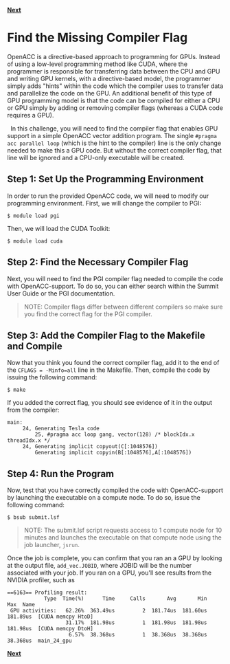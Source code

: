 [**Next**](../05)

<h1>Find the Missing Compiler Flag</h1>
OpenACC is a directive-based approach to programming for GPUs. Instead of using a low-level programming method like CUDA, where the programmer is responsible for transferring data between the CPU and GPU and writing GPU kernels, with a directive-based model, the programmer simply adds "hints" within the code which the compiler uses to transfer data and parallelize the code on the GPU. An additional benefit of this type of GPU programming model is that the code can be compiled for either a CPU or GPU simply by adding or removing compiler flags (whereas a CUDA code requires a GPU).

&nbsp;
In this challenge, you will need to find the compiler flag that enables GPU support in a simple OpenACC vector addition program. The single `#pragma acc parallel loop` (which is the hint to the compiler) line is the only change needed to make this a GPU code. But without the correct compiler flag, that line will be ignored and a CPU-only executable will be created. 


<h2>Step 1: Set Up the Programming Environment </h2>

In order to run the provided OpenACC code, we will need to modify our programming environment. First, we will change the compiler to PGI:

```
$ module load pgi
```

Then, we will load the CUDA Toolkit:

```
$ module load cuda
```

<h2>Step 2: Find the Necessary Compiler Flag</h2>

Next, you will need to find the PGI compiler flag needed to compile the code with OpenACC-support. To do so, you can either search within the Summit User Guide or the PGI documentation. 

> NOTE: Compiler flags differ between different compilers so make sure you find the correct flag for the PGI compiler.

<h2>Step 3: Add the Compiler Flag to the Makefile and Compile</h2>

Now that you think you found the correct compiler flag, add it to the end of the `CFLAGS = -Minfo=all` line in the Makefile. Then, compile the code by issuing the following command:

```
$ make
```

If you added the correct flag, you should see evidence of it in the output from the compiler:

```
main:
     24, Generating Tesla code
         25, #pragma acc loop gang, vector(128) /* blockIdx.x threadIdx.x */
     24, Generating implicit copyout(C[:1048576])
         Generating implicit copyin(B[:1048576],A[:1048576])
```

<h2>Step 4: Run the Program</h2>

Now, test that you have correctly compiled the code with OpenACC-support by launching the executable on a compute node. To do so, issue the following command:

```
$ bsub submit.lsf
```

> NOTE: The submit.lsf script requests access to 1 compute node for 10 minutes and launches the executable on that compute node using the job launcher, `jsrun`.


Once the job is complete, you can confirm that you ran an a GPU by looking at the output file, `add_vec.JOBID`, where JOBID will be the number associated with your job. If you ran on a GPU, you'll see results from the NVIDIA profiler, such as

```
==6163== Profiling result:
            Type  Time(%)      Time     Calls       Avg       Min       Max  Name
 GPU activities:   62.26%  363.49us         2  181.74us  181.60us  181.89us  [CUDA memcpy HtoD]
                   31.17%  181.98us         1  181.98us  181.98us  181.98us  [CUDA memcpy DtoH]
                    6.57%  38.368us         1  38.368us  38.368us  38.368us  main_24_gpu
```


[**Next**](../05)
